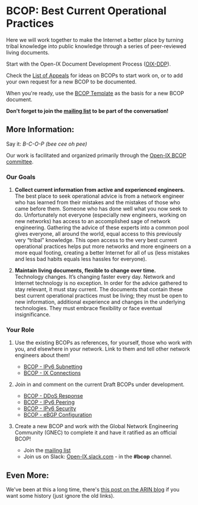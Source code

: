 # BCOP: Best Current Operational Practices

Here we will work together to make the Internet a better place by turning tribal knowledge into public knowledge through a series of peer-reviewed living documents.

Start with the Open-IX Document Development Process ([OIX-DDP](https://github.com/Open-IX/BCOP/blob/master/OIX-DDP.md)).

Check the [List of Appeals](https://github.com/Open-IX/BCOP/blob/master/Appeals.md) for ideas on BCOPs to start work on, or to add your own request for a new BCOP to be documented.

When you're ready, use the [BCOP Template](https://github.com/Open-IX/BCOP/blob/master/BCOP_Template.md) as the basis for a new BCOP document.

**Don't forget to join the [mailing list](http://lists.open-ix.org/mailman/listinfo/bcop) to be part of the conversation!**

## More Information:
Say it: *B-C-O-P (bee cee oh pee)*

Our work is facilitated and organized primarily through the [Open-IX BCOP committee](https://www.open-ix.org/cpages/bcop-committee).

### Our Goals
1)  **Collect current information from active and experienced engineers.**  
The best place to seek operational advice is from a network engineer who has learned from their mistakes and the mistakes of those who came before them. Someone who has done well what you now seek to do. Unfortunately not everyone (especially new engineers, working on new networks) has access to an accomplished sage of network engineering. Gathering the advice of these experts into a common pool gives everyone, all around the world, equal access to this previously very “tribal” knowledge. This open access to the very best current operational practices helps put more networks and more engineers on a more equal footing, creating a better Internet for all of us (less mistakes and less bad habits equals less hassles for everyone).

2)  **Maintain living documents, flexible to change over time.**  
Technology changes. It’s changing faster every day. Network and Internet technology is no exception. In order for the advice gathered to stay relevant, it must stay current. The documents that contain these best current operational practices must be living; they must be open to new information, additional experience and changes in the underlying technologies. They must embrace flexibility or face eventual insignificance.

### Your Role
1) Use the existing BCOPs as references, for yourself, those who work with you, and elsewhere in your network. Link to them and tell other network engineers about them!
    * [BCOP - IPv6 Subnetting](https://github.com/Open-IX/BCOP/tree/master/IPv6_Subnetting)
    * [BCOP - IX Connections](https://github.com/Open-IX/BCOP/tree/master/IX_Connections)

2) Join in and comment on the current Draft BCOPs under development.
    * [BCOP - DDoS Response](https://github.com/Open-IX/BCOP/tree/master/DDoS_Response)
    * [BCOP - IPv6 Peering](https://github.com/Open-IX/BCOP/tree/master/IPv6_Peering)
    * [BCOP - IPv6 Security](https://github.com/Open-IX/BCOP/tree/master/IPv6_Security)
    * [BCOP - eBGP Configuration](https://github.com/Open-IX/BCOP/tree/master/eBGP_Configuration)

3) Create a new BCOP and work with the Global Network Engineering Community (GNEC) to complete it and have it ratified as an official BCOP!
    * Join the [mailing list](http://lists.open-ix.org/mailman/listinfo/bcop)
    * Join us on Slack: [Open-IX.slack.com](https://open-ix.slack.com/messages/CCKMX8XPV/) - in the **#bcop** channel.

## Even More:
We've been at this a long time, there's [this post on the ARIN blog](https://teamarin.net/2012/05/17/bcop-building-a-living-library-for-network-engineers-by-network-engineers/) if you want some history (just ignore the old links).
